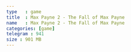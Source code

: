 ```yaml
---
type   : game
title  : Max Payne 2 - The Fall of Max Payne
name   : Max Payne 2 - The Fall of Max Payne
categories: [game]
telegram : 941
size : 901 MB
---
```



